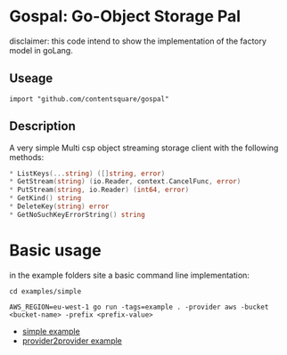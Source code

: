 # Gospal: Go-Object Storage Pal

disclaimer: this code intend to show the implementation of the factory model in goLang.

## Useage

```
import "github.com/contentsquare/gospal"
```

## Description

A very simple Multi csp object streaming storage client with the following methods:

```go
* ListKeys(...string) ([]string, error)
* GetStream(string) (io.Reader, context.CancelFunc, error)
* PutStream(string, io.Reader) (int64, error)
* GetKind() string
* DeleteKey(string) error
* GetNoSuchKeyErrorString() string
```

# Basic usage

in the example folders site a basic command line implementation:

```shell script
cd examples/simple

AWS_REGION=eu-west-1 go run -tags=example . -provider aws -bucket <bucket-name> -prefix <prefix-value>
```

* [simple example](./gospal/examples/simple/main.go)
* [provider2provider example](./gospal/examples/provider2provider/main.go)

